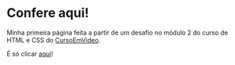# Confere aqui!
Minha primeira página feita a partir de um desafio no módulo 2 do curso de HTML e CSS do [CursoEmVideo](https://cursoemvideo.com).

É só clicar [aqui](https://salosamorim.github.io/android-ex03/)!
